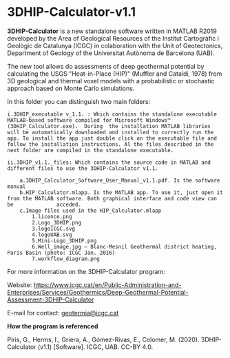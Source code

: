 # 3DHIP-Calculator-v1.1

**3DHIP-Calculator** is a new standalone software written in MATLAB R2019 developed by the Area of Geological Resources of the Institut Cartogràfic i Geològic de Catalunya (ICGC)
in colaboration with the Unit of Geotectonics, Department of Geology of the Universitat Autònoma de Barcelona (UAB).

The new tool allows do assessments of deep geothermal potential by calculating the USGS "Heat-in-Place (HIP)" (Muffler and Cataldi, 1978) 
from 3D geological and thermal voxel models with a probabilistic or stochastic approach based on Monte Carlo simulations.

In this folder you can distinguish two main folders:

	i.3DHIP_executable v_1.1. : Which contains the standalone executable MATLAB-based software compiled for Microsoft Windows™ (3DHIP_Calculator.exe). 	During 	the installation MATLAB libraries will be automatically downloaded and installed to correctly run the app. To install the app just double click on the executable file and follow the installation instructions. Al the files described in the next folder are compiled in the standalone executable.

	ii.3DHIP_v1.1._files: Which contains the source code in MATLAB and different files to use the 3DHIP-Calculator v1.1. 

		a.3DHIP_Calculator_Software_User_Manual_v1.1.pdf. Is the software manual
		b.HIP_Calculator.mlapp. Is the MATLAB app. To use it, just open it from the MATLAB software. Both graphical interface and code view can be 				acceded.
		c.Image files used in the HIP_Calculator.mlapp
			1.licence.png
			2.Logo_3DHIP.png
			3.logoICGC.svg
			4.logoUAB.svg
			5.Mini-Logo_3DHIP.png
			6.Well_image.jpg – Blanc-Mesnil Geothermal district heating, Paris Basin (photo: ICGC Jan. 2016)
			7.workflow_diagram.png

For more information on the 3DHIP-Calculator program: 

Website: https://www.icgc.cat/en/Public-Administration-and-Enterprises/Services/Geothermics/Deep-Geothermal-Potential-Assessment-3DHIP-Calculator 

E-mail for contact: geotermia@icgc.cat


**How the program is referenced**

Piris, G., Herms, I., Griera, A., Gómez-Rivas, E., Colomer, M. (2020). 3DHIP-Calculator (v1.1) [Software]. ICGC, UAB. CC-BY 4.0.
